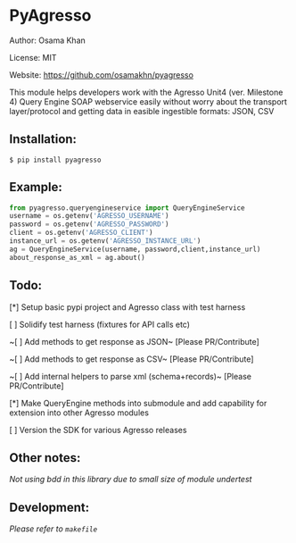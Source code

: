 PyAgresso
===================

Author: Osama Khan

License: MIT

Website: https://github.com/osamakhn/pyagresso


This module helps developers work with the Agresso Unit4 (ver. Milestone 4) Query Engine
SOAP webservice easily without worry about the transport layer/protocol and getting data in easible
ingestible formats: JSON, CSV

## Installation:

`$ pip install pyagresso`

## Example:

```python
from pyagresso.queryengineservice import QueryEngineService
username = os.getenv('AGRESSO_USERNAME')
password = os.getenv('AGRESSO_PASSWORD')
client = os.getenv('AGRESSO_CLIENT')
instance_url = os.getenv('AGRESSO_INSTANCE_URL')
ag = QueryEngineService(username, password,client,instance_url)
about_response_as_xml = ag.about()
```

## Todo:
[*] Setup basic pypi project and Agresso class with test harness

[ ] Solidify test harness (fixtures for API calls etc)

~[ ] Add methods to get response as JSON~ [Please PR/Contribute]

~[ ] Add methods to get response as CSV~ [Please PR/Contribute]

~[ ] Add internal helpers to parse xml (schema+records)~ [Please PR/Contribute]

[*] Make QueryEngine methods into submodule and add capability for extension into other Agresso modules


[ ] Version the SDK for various Agresso releases

## Other notes: 
_Not using bdd in this library due to small size of module undertest_

## Development:
_Please refer to `makefile`_